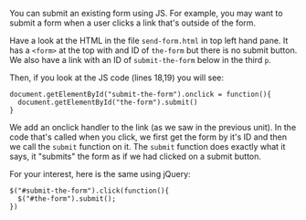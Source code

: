 You can submit an existing form using JS. For example, you may want to submit a form when a user clicks a link that's outside of the form.

Have a look at the HTML in the file `send-form.html` in top left hand pane. It has a `<form>` at the top with and ID of `the-form` but there is no submit button. We also have a link with an ID of `submit-the-form` below in the third `p`.

Then, if you look at the JS code (lines 18,19) you will see:

```
document.getElementById("submit-the-form").onclick = function(){
  document.getElementById("the-form").submit()
}
```

We add an onclick handler to the link (as we saw in the previous unit). In the code that's called when you click, we first get the form by it's ID and then we call the `submit` function on it. The `submit` function does exactly what it says, it "submits" the form as if we had clicked on a submit button.


For your interest, here is the same using jQuery:

```
$("#submit-the-form").click(function(){
  $("#the-form").submit();
})
```

